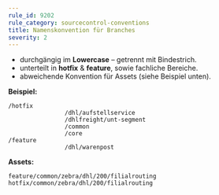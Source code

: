 ```yaml
---
rule_id: 9202
rule_category: sourcecontrol-conventions
title: Namenskonvention für Branches
severity: 2
---
```

- durchgängig im **Lowercase** – getrennt mit Bindestrich.
- unterteilt in **hotfix** & **feature**, sowie fachliche Bereiche.
- abweichende Konvention für Assets (siehe Beispiel unten).

**Beispiel:**
```
/hotfix
                /dhl/aufstellservice
                /dhlfreight/unt-segment
                /common
                /core
/feature
                /dhl/warenpost
```

**Assets:**
```
feature/common/zebra/dhl/200/filialrouting
hotfix/common/zebra/dhl/200/filialrouting
```
